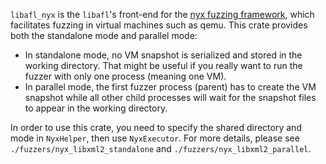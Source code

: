 `libafl_nyx` is the `libafl`'s front-end for the [nyx fuzzing framework](https://github.com/nyx-fuzz), which facilitates fuzzing in virtual machines such as qemu. This crate provides both the standalone mode and parallel mode:

- In standalone mode, no VM snapshot is serialized and stored in the working directory. That might be useful if you really want to run the fuzzer with only one process (meaning one VM).
- In parallel mode, the first fuzzer process (parent) has to create the VM snapshot while all other child processes will wait for the snapshot files to appear in the working directory.

In order to use this crate, you need to specify the shared directory and mode in `NyxHelper`, then use `NyxExecutor`. For more details, please see `./fuzzers/nyx_libxml2_standalone` and `./fuzzers/nyx_libxml2_parallel`.